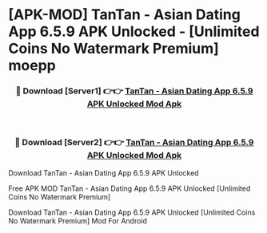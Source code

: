 # [APK-MOD] TanTan - Asian Dating App 6.5.9 APK Unlocked - [Unlimited Coins No Watermark Premium] moepp



<div align="center">
<h3>🔴 Download [Server1] 👉👉 <a href="https://momento.my/?title=TanTan_-_Asian_Dating_App_6.5.9_APK_Unlocked">TanTan - Asian Dating App 6.5.9 APK Unlocked Mod Apk</a></h3><br>

<h3>🔴 Download [Server2] 👉👉 <a href="https://momento.my/?title=TanTan_-_Asian_Dating_App_6.5.9_APK_Unlocked">TanTan - Asian Dating App 6.5.9 APK Unlocked Mod Apk</a></h3>
</div>



Download TanTan - Asian Dating App 6.5.9 APK Unlocked 

Free APK MOD TanTan - Asian Dating App 6.5.9 APK Unlocked [Unlimited Coins No Watermark Premium]

Download TanTan - Asian Dating App 6.5.9 APK Unlocked [Unlimited Coins No Watermark Premium] Mod For Android
